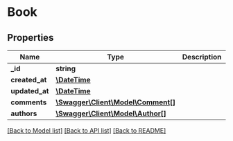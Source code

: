 # Book

## Properties
Name | Type | Description | Notes
------------ | ------------- | ------------- | -------------
**_id** | **string** |  | 
**created_at** | [**\DateTime**](\DateTime.md) |  | [optional] 
**updated_at** | [**\DateTime**](\DateTime.md) |  | [optional] 
**comments** | [**\Swagger\Client\Model\Comment[]**](Comment.md) |  | [optional] 
**authors** | [**\Swagger\Client\Model\Author[]**](Author.md) |  | [optional] 

[[Back to Model list]](../README.md#documentation-for-models) [[Back to API list]](../README.md#documentation-for-api-endpoints) [[Back to README]](../README.md)


